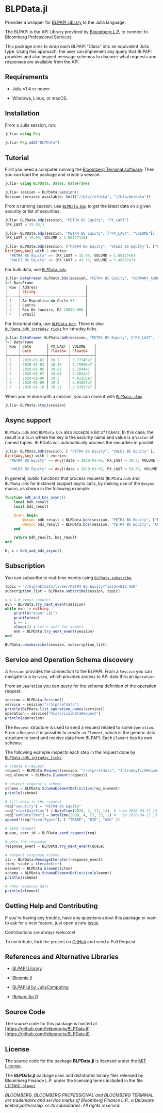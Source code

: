 
# BLPData.jl

Provides a wrapper for [BLPAPI Library](https://www.bloomberg.com/professional/support/api-library/) to the Julia language.

The BLPAPI is the API Library provided by [Bloomberg L.P.](https://www.bloomberg.com/)
to connect to Bloomberg Professional Services.

This package aims to wrap each BLPAPI "Class" into an equivalent Julia type.
Using this approach, the user can implement any query that BLPAPI provides
and also inspect message schemas to discover what requests and responses are
available from the API.

## Requirements

* Julia v1.4 or newer.

* Windows, Linux, or macOS.

## Installation

From a Julia session, run:

```julia
julia> using Pkg

julia> Pkg.add("BLPData")
```

## Tutorial

First you need a computer running the [Bloomberg Terminal software](https://www.bloomberg.com/professional/support/software-updates/).
Then you can load the package and create a session.

```julia
julia> using BLPData, Dates, DataFrames

julia> session = BLPData.Session()
Session services available: Set(["//blp/refdata", "//blp/mktdata"])
```

From a running session, use [`BLPData.bdp`](@ref) to get the latest data on a given security or list of securities.

```julia
julia> BLPData.bdp(session, "PETR4 BS Equity", "PX_LAST")
(PX_LAST = 15.95,)

julia> BLPData.bdp(session, "PETR4 BS Equity", ["PX_LAST", "VOLUME"])
(PX_LAST = 15.95, VOLUME = 1.601771e8)

julia> BLPData.bdp(session, ["PETR4 BS Equity", "VALE3 BS Equity"], ["PX_LAST", "VOLUME"])
Dict{Any,Any} with 2 entries:
  "PETR4 BS Equity" => (PX_LAST = 15.95, VOLUME = 1.60177e8)
  "VALE3 BS Equity" => (PX_LAST = 43.76, VOLUME = 5.49037e7)
```

For bulk data, use [`BLPData.bds`](@ref).

```julia
julia> DataFrame( BLPData.bds(session, "PETR4 BS Equity", "COMPANY_ADDRESS") )
4×1 DataFrame
│ Row │ Address                      │
│     │ String                       │
├─────┼──────────────────────────────┤
│ 1   │ Av Republica do Chile 65     │
│ 2   │ Centro                       │
│ 3   │ Rio De Janeiro, RJ 20035-900 │
│ 4   │ Brazil                       │
```

For historical data, use [`BLPData.bdh`](@ref). There is also [`BLPData.bdh_intraday_ticks`](@ref) for intraday ticks.

```julia
julia> DataFrame( BLPData.bdh(session, "PETR4 BS Equity", ["PX_LAST", "VOLUME"], Date(2020, 1, 2), Date(2020, 1, 10) ))
7×3 DataFrame
│ Row │ date       │ PX_LAST │ VOLUME    │
│     │ Date       │ Float64 │ Float64   │
├─────┼────────────┼─────────┼───────────┤
│ 1   │ 2020-01-02 │ 30.7    │ 3.77745e7 │
│ 2   │ 2020-01-03 │ 30.45   │ 7.15956e7 │
│ 3   │ 2020-01-06 │ 30.81   │ 8.1844e7  │
│ 4   │ 2020-01-07 │ 30.69   │ 3.2822e7  │
│ 5   │ 2020-01-08 │ 30.5    │ 4.82156e7 │
│ 6   │ 2020-01-09 │ 30.4    │ 3.61027e7 │
│ 7   │ 2020-01-10 │ 30.27   │ 2.53975e7 │
```

When you're done with a session, you can close it with [`BLPData.stop`](@ref).

```julia
julia> BLPData.stop(session)
```

## Async support

`BLPData.bdh` and `BLPData.bds` also accepts a list of tickers. In this case, the result is a `Dict`
where the key is the security name and value is a `Vector` of named tuples.
BLPData will automatically process the securities in parallel.

```julia
julia> BLPData.bdh(session, [ "PETR4 BS Equity", "VALE3 BS Equity" ], ["PX_LAST", "VOLUME"], Date(2020, 1, 2), Date(2020, 1, 10) )
Dict{Any,Any} with 2 entries:
  "PETR4 BS Equity" => Any[(date = 2020-01-02, PX_LAST = 30.7, VOLUME = 3.77745e7), (date = 2020-01-03, PX_LAST = 30.45, VOLUME = 7.15956e7), (date = 2020-01-06, PX_LAST = 30.81, VOLUME = 8.1844e7), (date = 202…

  "VALE3 BS Equity" => Any[(date = 2020-01-02, PX_LAST = 54.33, VOLUME = 1.75097e7), (date = 2020-01-03, PX_LAST = 53.93, VOLUME = 1.72848e7), (date = 2020-01-06, PX_LAST = 53.61, VOLUME = 3.27878e7), (date = 2…
```

In general, public functions that process requests (`BLPData.bdh` and `BLPData.bds` for instance)
support async calls, by making use of the `@async` macro, as shown in the following example.

```julia
function bdh_and_bds_async()
    local bdh_result
    local bds_result

    @sync begin
        @async bdh_result = BLPData.bdh(session, "PETR4 BS Equity", ["PX_LAST", "VOLUME"], Date(2020, 1, 2), Date(2020, 1, 10))
        @async bds_result = BLPData.bds(session, "PETR4 BS Equity", "COMPANY_ADDRESS")
    end

    return bdh_result, bds_result
end

h, s = bdh_and_bds_async()
```

## Subscription

You can subscribe to real-time events using [`BLPData.subscribe`](@ref).

```julia
topic = "//blp/mktdata/ticker/PETR4 BS Equity?fields=BID,ASK"
subscription_list = BLPData.subscribe(session, topic)

i = 1 # event counter
evn = BLPData.try_next_event(session)
while evn != nothing
    println("event \$i")
    println(evn)
    i += 1
    sleep(2) # let's wait for events
    evn = BLPData.try_next_event(session)
end

BLPData.unsubscribe(session, subscription_list)
```

## Service and Operation Schema discovery

A `Session` provides the connection to the BLPAPI.
From a `Session` you can navigate to a `Service`,
which provides access to API data thru an `Operation`.

From an `Operation` you can query for the schema definition
of the operation request.

```julia
session = BLPData.Session()
service = session["//blp/refdata"]
println(BLPData.list_operation_names(service))
operation = service["HistoricalDataRequest"]
println(operation)
```

The `Request` structure is used to send a request related to
some `Operation`. From a `Request` it is possible to create an `Element`,
which is the generic data structure to send and receive data from BLPAPI.
Each `Element` has its own schema.

The following example inspects each step in the request done by [`BLPData.bdh_intraday_ticks`](@ref).

```julia
# create a request
request = BLPData.Request(session, "//blp/refdata", "IntradayTickRequest")
req_element = BLPData.Element(request)

# inspect request's schema
schema = BLPData.SchemaElementDefinition(req_element)
println(schema)

# fill data in the request
req["security"] = "PETR4 BS Equity"
req["startDateTime"] = DateTime(2020, 4, 27, 13)  # from 2020-04-27 13:00
req["endDateTime"] = DateTime(2020, 4, 27, 13, 2) #   to 2020-04-27 13:02
append!(req["eventTypes"], [ "TRADE", "BID", "ASK" ])

# send request
queue, corr_id = BLPData.send_request(req)

# gets the response
response_event = BLPData.try_next_event(queue)

# inspect response schema
itr = BLPData.MessageIterator(response_event)
item, state = iterate(itr)
element = BLPData.Element(item)
schema = BLPData.SchemaElementDefinition(element)
println(schema)

# show response data
println(element)
```

## Getting Help and Contributing

If you're having any trouble, have any questions about this package
or want to ask for a new feature,
just open a new [issue](https://github.com/felipenoris/BLPData.jl/issues).

Contributions are always welcome!

To contribute, fork the project on [GitHub](https://github.com/felipenoris/BLPData.jl)
and send a Pull Request.

## References and Alternative Libraries

* [BLPAPI Library](https://www.bloomberg.com/professional/support/api-library/)

* [Bloomie.jl](https://github.com/ungil/Bloomie.jl)

* [BLPAPI.jl by JuliaComputing](https://juliacomputing.com/products/juliapro#premium-pkgs-1)

* [Rblpapi for R](https://github.com/Rblp/Rblpapi)

## Source Code

The source code for this package is hosted at
[https://github.com/felipenoris/BLPData.jl](https://github.com/felipenoris/BLPData.jl).

## License

The source code for the package **BLPData.jl** is licensed under
the [MIT License](https://raw.githubusercontent.com/felipenoris/BLPData.jl/master/LICENSE).

The **BLPData.jl** package uses and distributes binary files released by Bloomberg Finance L.P.
under the licensing terms included in the file [`LICENSE.blpapi`](https://github.com/felipenoris/BLPData.jl/blob/master/LICENSE.blpapi).

*BLOOMBERG, BLOOMBERG PROFESSIONAL and BLOOMBERG TERMINAL are trademarks and service marks of Bloomberg Finance L.P., a Delaware limited partnership, or its subsidiaries. All rights reserved.*
